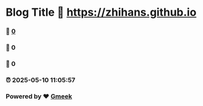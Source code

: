 # Blog Title :link: https://zhihans.github.io 
### :page_facing_up: [0](https://zhihans.github.io/tag.html) 
### :speech_balloon: 0 
### :hibiscus: 0 
### :alarm_clock: 2025-05-10 11:05:57 
### Powered by :heart: [Gmeek](https://github.com/Meekdai/Gmeek)
